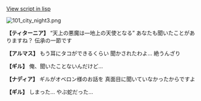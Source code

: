 [View script in lisp](../scripts/100102033.txt)

![101_city_night3.png](../images/backgrounds/101_city_night3.png)

**【ティターニア】**
“天上の悪魔は―地上の天使となる”
あなたも聞いたことがありますね？
伝承の一節です

**【アルマス】**
もう耳にタコができるくらい
聞かされたわよ…
絶うんざり

**【ギル】**
俺、聞いたことないんだけど…

**【ナディア】**
ギルがオベロン様のお話を
真面目に聞いていなかったからですよ

**【ギル】**
しまった…
やぶ蛇だった…
